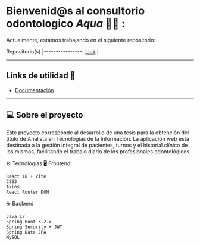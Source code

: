 # Bienvenid@s al consultorio odontologico *Aqua* 🦷💧 :

Actualmente, estamos trabajando en el siguiente repositorio:

 Repositorio(s) 
|----------------|
[Link](https://github.com/EspMateo/consultorio_odontologico_aqua.git) |

---

## Links de utilidad 📎

- [Documentación](https://docs.google.com/document/d/1LQL90-KxwrwAMquo1VGfmtoC0j5jS22c/edit?usp=sharing&ouid=111480813215766818155&rtpof=true&sd=true)

---

## 💻 Sobre el proyecto

Este proyecto corresponde al desarrollo de una tesis para la obtención del título de Analista en Tecnologías de la Información.
La aplicación web está destinada a la gestión integral de pacientes, turnos y el historial clínico de los mismos, facilitando el trabajo diario de los profesionales odontológicos.


⚙️ Tecnologías
🖥️ Frontend

    React 18 + Vite
    CSS3
    Axios
    React Router DOM

☕ Backend

    Java 17
    Spring Boot 3.2.x
    Spring Security + JWT
    Spring Data JPA
    MySQL
